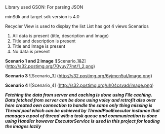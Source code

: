 Library used
   GSON: For parsing JSON

minSdk and target sdk version is 4.0

Recycler View is used to display the list
List has got 4 views
Scenarios
  1. All data is present (title, description and Image)
  2. Title and description is present
  3. Title and Image is present
  4. No data is present
  
  <b>Scenario 1 and 2 image</b>
  ![Scenario_1&2] (http://s32.postimg.org/70yuy77mt/1_2.png)

  <b>Scenario 3</b>
  ![Scenario_3] (http://s32.postimg.org/6yjmcn5ut/image.png)
  
  <b>Scenario 4</b>
  ![Scenario_4] (http://s32.postimg.org/uh04csvad/image.png)
  
  <b><i>Fetching the data from server and caching is done using File caching. Data fetched from server can be done using voley and retrofit also
  over here created own connection to handle the same only thing missing is Thread pool
  which can be achieved by ThreadPoolExecutor instance that manages a pool of thread with a task queue
  and communication is done using Handler however ExecutorService is used in this project for loading the images lazily</i></b>
  
